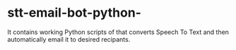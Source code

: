 # stt-email-bot-python-
It contains working Python scripts of that converts Speech To Text and then automatically email it to desired recipants.
